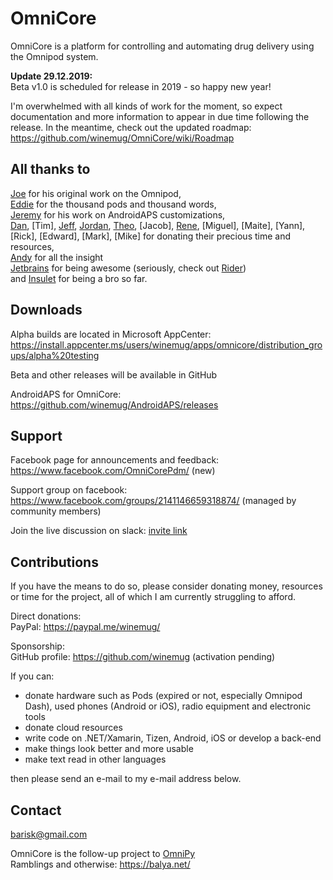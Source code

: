 # OmniCore

OmniCore is a platform for controlling and automating drug delivery using the Omnipod system.

**Update 29.12.2019:**<br/>
Beta v1.0 is scheduled for release in 2019 - so happy new year!

I'm overwhelmed with all kinds of work for the moment, so expect documentation and more information to appear in due time following the release. In the meantime, check out the updated roadmap:
https://github.com/winemug/OmniCore/wiki/Roadmap

## All thanks to

[Joe](https://github.com/itsmojo) for his original work on the Omnipod,<br/>
[Eddie](https://github.com/eurenda) for the thousand pods and thousand words,<br/>
[Jeremy](https://github.com/jhaydraude) for his work on AndroidAPS customizations,<br/>
[Dan](https://github.com/dexdan), [Tim], [Jeff](https://github.com/scudrunner), [Jordan](https://github.com/jordan-damron), [Theo](https://github.com/vanelsberg), [Jacob], [Rene](https://github.com/Flori3000), [Miguel], [Maite], [Yann], [Rick], [Edward], [Mark], [Mike] for donating their precious time and resources,<br/>
[Andy](https://github.com/andyrozman) for all the insight<br/>
[Jetbrains](https://www.jetbrains.com/?from=OmniCore) for being awesome (seriously, check out [Rider](https://www.jetbrains.com/rider/))<br/>
and [Insulet](https://myomnipod.com/) for being a bro so far.

## Downloads

Alpha builds are located in Microsoft AppCenter: https://install.appcenter.ms/users/winemug/apps/omnicore/distribution_groups/alpha%20testing

Beta and other releases will be available in GitHub 

AndroidAPS for OmniCore: https://github.com/winemug/AndroidAPS/releases

## Support
Facebook page for announcements and feedback: https://www.facebook.com/OmniCorePdm/ (new)

Support group on facebook: https://www.facebook.com/groups/2141146659318874/ (managed by community members)

Join the live discussion on slack: [invite link](https://join.slack.com/t/omnicore-pdm/shared_invite/enQtODM0MzAxMDkzNzI5LWQ5MjEwNWNhOGNlZDI1YTcxNDhmYmNjNDE3YTU2MWY3OGNkMzZlMTc5MTFhYmI5MDBjNTk5YmQ1NGRhZGNlZDM)

## Contributions
If you have the means to do so, please consider donating money, resources or time for the project, all of which I am currently struggling to afford.  
 
Direct donations:<br/>
PayPal:  https://paypal.me/winemug/ <br/>

Sponsorship:<br/>
GitHub profile: https://github.com/winemug (activation pending)

If you can:
- donate hardware such as Pods (expired or not, especially Omnipod Dash), used phones (Android or iOS), radio equipment and electronic tools
- donate cloud resources
- write code on .NET/Xamarin, Tizen, Android, iOS or develop a back-end<br/>
- make things look better and more usable<br/>
- make text read in other languages <br/>

then please send an e-mail to my e-mail address below.

## Contact
[barisk@gmail.com](mailto:barisk@gmail.com)

OmniCore is the follow-up project to [OmniPy](https://github.com/winemug/omnipy)<br/>
Ramblings and otherwise: https://balya.net/<br/>
